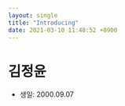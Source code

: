 ```yaml
---
layout: single
title: "Introducing"
date: 2021-03-10 11:48:52 +0900
---
```


# 김정윤

* 생일: 2000.09.07